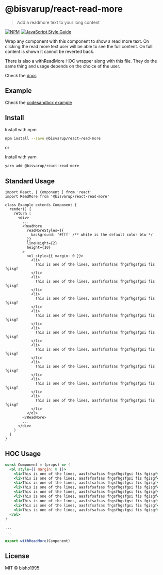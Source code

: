 # @bisvarup/react-read-more

> Add a readmore text to your long content

[![NPM](https://img.shields.io/npm/v/@bisvarup/react-read-more.svg)](https://www.npmjs.com/package/@bisvarup/react-read-more) [![JavaScript Style Guide](https://img.shields.io/badge/code_style-standard-brightgreen.svg)](https://standardjs.com)

Wrap any component with this component to show a read more text. On clicking the read more text user will be able to see the full content. On full content is shown it cannot be reverted back.

There is also a withReadMore HOC wrapper along with this file. They do the same thing and usage depends on the choice of the user.

Check the [docs](https://bisho1995.github.io/react-read-more/)

## Example

Check the [codesandbox example](https://codesandbox.io/s/react-read-more-1-xftnp?from-embed)

## Install

Install with npm

```bash
npm install --save @bisvarup/react-read-more
```

or

Install with yarn

```bash
yarn add @bisvarup/react-read-more
```

## Standard Usage

```tsx
import React, { Component } from 'react'
import ReadMore from '@bisvarup/react-read-more'

class Example extends Component {
  render() {
    return (
      <div>
        ...
        <ReadMore
          readMoreStyles={{
            background: '#fff' /** white is the default color btw */
          }}
          lineHeight={2}
          height={10}
        >
          <ol style={{ margin: 0 }}>
            <li>
              This is one of the lines, aasfsfsafsas fhgsfhgsfgsi fis fgisgf
            </li>
            <li>
              This is one of the lines, aasfsfsafsas fhgsfhgsfgsi fis fgisgf
            </li>
            <li>
              This is one of the lines, aasfsfsafsas fhgsfhgsfgsi fis fgisgf
            </li>
            <li>
              This is one of the lines, aasfsfsafsas fhgsfhgsfgsi fis fgisgf
            </li>
            <li>
              This is one of the lines, aasfsfsafsas fhgsfhgsfgsi fis fgisgf
            </li>
            <li>
              This is one of the lines, aasfsfsafsas fhgsfhgsfgsi fis fgisgf
            </li>
            <li>
              This is one of the lines, aasfsfsafsas fhgsfhgsfgsi fis fgisgf
            </li>
            <li>
              This is one of the lines, aasfsfsafsas fhgsfhgsfgsi fis fgisgf
            </li>
            <li>
              This is one of the lines, aasfsfsafsas fhgsfhgsfgsi fis fgisgf
            </li>
          </ol>
        </ReadMore>
        ...
      </div>
    )
  }
}
```

## HOC Usage

```jsx
const Component = (props) => (
  <ol style={{ margin: 0 }}>
    <li>This is one of the lines, aasfsfsafsas fhgsfhgsfgsi fis fgisgf</li>
    <li>This is one of the lines, aasfsfsafsas fhgsfhgsfgsi fis fgisgf</li>
    <li>This is one of the lines, aasfsfsafsas fhgsfhgsfgsi fis fgisgf</li>
    <li>This is one of the lines, aasfsfsafsas fhgsfhgsfgsi fis fgisgf</li>
    <li>This is one of the lines, aasfsfsafsas fhgsfhgsfgsi fis fgisgf</li>
    <li>This is one of the lines, aasfsfsafsas fhgsfhgsfgsi fis fgisgf</li>
    <li>This is one of the lines, aasfsfsafsas fhgsfhgsfgsi fis fgisgf</li>
    <li>This is one of the lines, aasfsfsafsas fhgsfhgsfgsi fis fgisgf</li>
    <li>This is one of the lines, aasfsfsafsas fhgsfhgsfgsi fis fgisgf</li>
  </ol>
)

...
...

export withReadMore(Component)
```

## License

MIT © [bisho1995](https://github.com/bisho1995)
